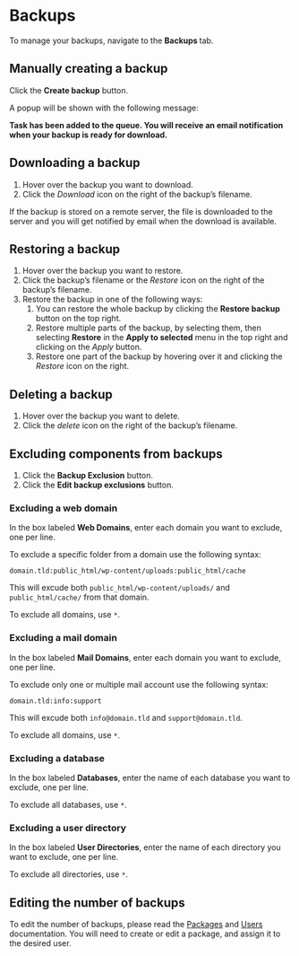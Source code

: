 # Backups

To manage your backups, navigate to the **Backups <i class="fas fa-fw fa-file-archive"></i>** tab.

## Manually creating a backup

Click the **<i class="fas fa-fw fa-plus-circle"></i> Create backup** button.

A popup will be shown with the following message:

**Task has been added to the queue. You will receive an email notification when your backup is ready for download.**

## Downloading a backup

1. Hover over the backup you want to download.
2. Click the <i class="fas fa-fw fa-file-download"><span class="visually-hidden">Download</span></i> icon on the right of the backup’s filename.

If the backup is stored on a remote server, the file is downloaded to the server and you will get notified by email when the download is available.

## Restoring a backup

1. Hover over the backup you want to restore.
2. Click the backup’s filename or the <i class="fas fa-fw fa-undo"><span class="visually-hidden">Restore</span></i> icon on the right of the backup’s filename.
3. Restore the backup in one of the following ways:
   1. You can restore the whole backup by clicking the **<i class="fas fa-fw fa-undo"></i> Restore backup** button on the top right.
   2. Restore multiple parts of the backup, by selecting them, then selecting **Restore** in the **Apply to selected** menu in the top right and clicking on the <i class="fas fa-fw fa-arrow-right"><span class="visually-hidden">Apply</span></i> button.
   3. Restore one part of the backup by hovering over it and clicking the <i class="fas fa-fw fa-undo"><span class="visually-hidden">Restore</span></i> icon on the right.

## Deleting a backup

1. Hover over the backup you want to delete.
2. Click the <i class="fas fa-fw fa-trash"><span class="visually-hidden">delete</span></i> icon on the right of the backup’s filename.

## Excluding components from backups

1. Click the **<i class="fas fa-fw fa-folder-minus"></i> Backup Exclusion** button.
2. Click the **<i class="fas fa-fw fa-pencil-alt"></i> Edit backup exclusions** button.

### Excluding a web domain

In the box labeled **Web Domains**, enter each domain you want to exclude, one per line.

To exclude a specific folder from a domain use the following syntax:

```
domain.tld:public_html/wp-content/uploads:public_html/cache
```

This will excude both `public_html/wp-content/uploads/` and `public_html/cache/` from that domain.

To exclude all domains, use `*`.

### Excluding a mail domain

In the box labeled **Mail Domains**, enter each domain you want to exclude, one per line.

To exclude only one or multiple mail account use the following syntax:

```
domain.tld:info:support
```

This will excude both `info@domain.tld` and `support@domain.tld`.

To exclude all domains, use `*`.

### Excluding a database

In the box labeled **Databases**, enter the name of each database you want to exclude, one per line.

To exclude all databases, use `*`.

### Excluding a user directory

In the box labeled **User Directories**, enter the name of each directory you want to exclude, one per line.

To exclude all directories, use `*`.

## Editing the number of backups

To edit the number of backups, please read the [Packages](../user-guide/packages.md) and [Users](../user-guide/users.md) documentation. You will need to create or edit a package, and assign it to the desired user.
